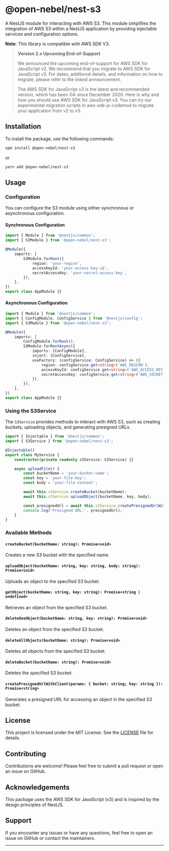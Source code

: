 # @open-nebel/nest-s3

A NestJS module for interacting with AWS S3. This module simplifies the integration of AWS S3 within a NestJS application by providing injectable services and configuration options.

**Note**: This library is compatible with AWS SDK V3.

> **Version 2.x Upcoming End-of-Support**
>
> We announced the upcoming end-of-support for AWS SDK for JavaScript v2. We recommend that you migrate to AWS SDK for JavaScript v3. For dates, additional details, and information on how to migrate, please refer to the linked announcement.
>
> The AWS SDK for JavaScript v3 is the latest and recommended version, which has been GA since December 2020. Here is why and how you should use AWS SDK for JavaScript v3. You can try our experimental migration scripts in aws-sdk-js-codemod to migrate your application from v2 to v3.

## Installation

To install the package, use the following commands:

```bash
npm install @open-nebel/nest-s3
```

or

```bash
yarn add @open-nebel/nest-s3
```

## Usage

### Configuration

You can configure the S3 module using either synchronous or asynchronous configuration.

#### Synchronous Configuration

```typescript
import { Module } from '@nestjs/common';
import { S3Module } from '@open-nebel/nest-s3';

@Module({
    imports: [
        S3Module.forRoot({
            region: 'your-region',
            accessKeyId: 'your-access-key-id',
            secretAccessKey: 'your-secret-access-key',
        }),
    ],
})
export class AppModule {}
```

#### Asynchronous Configuration

```typescript
import { Module } from '@nestjs/common';
import { ConfigModule, ConfigService } from '@nestjs/config';
import { S3Module } from '@open-nebel/nest-s3';

@Module({
    imports: [
        ConfigModule.forRoot(),
        S3Module.forRootAsync({
            imports: [ConfigModule],
            inject: [ConfigService],
            useFactory: (configService: ConfigService) => ({
                region: configService.get<string>('AWS_REGION'),
                accessKeyId: configService.get<string>('AWS_ACCESS_KEY_ID'),
                secretAccessKey: configService.get<string>('AWS_SECRET_ACCESS_KEY'),
            }),
        }),
    ],
})
export class AppModule {}
```

### Using the S3Service

The `S3Service` provides methods to interact with AWS S3, such as creating buckets, uploading objects, and generating presigned URLs.

```typescript
import { Injectable } from '@nestjs/common';
import { S3Service } from '@open-nebel/nest-s3';

@Injectable()
export class MyService {
    constructor(private readonly s3Service: S3Service) {}

    async uploadFile() {
        const bucketName = 'your-bucket-name';
        const key = 'your-file-key';
        const body = 'your-file-content';

        await this.s3Service.createBucket(bucketName);
        await this.s3Service.uploadObject(bucketName, key, body);

        const presignedUrl = await this.s3Service.createPresignedUrlWithClient({ bucket: bucketName, key });
        console.log('Presigned URL:', presignedUrl);
    }
}
```

### Available Methods

#### `createBucket(bucketName: string): Promise<void>`

Creates a new S3 bucket with the specified name.

#### `uploadObject(bucketName: string, key: string, body: string): Promise<void>`

Uploads an object to the specified S3 bucket.

#### `getObject(bucketName: string, key: string): Promise<string | undefined>`

Retrieves an object from the specified S3 bucket.

#### `deleteOneObject(bucketName: string, key: string): Promise<void>`

Deletes an object from the specified S3 bucket.

#### `deleteAllObjects(bucketName: string): Promise<void>`

Deletes all objects from the specified S3 bucket.

#### `deleteBucket(bucketName: string): Promise<void>`

Deletes the specified S3 bucket.

#### `createPresignedUrlWithClient(params: { bucket: string; key: string }): Promise<string>`

Generates a presigned URL for accessing an object in the specified S3 bucket.

## License

This project is licensed under the MIT License. See the [LICENSE](LICENSE) file for details.

## Contributing

Contributions are welcome! Please feel free to submit a pull request or open an issue on GitHub.

## Acknowledgements

This package uses the AWS SDK for JavaScript (v3) and is inspired by the design principles of NestJS.

## Support

If you encounter any issues or have any questions, feel free to open an issue on GitHub or contact the maintainers.

---